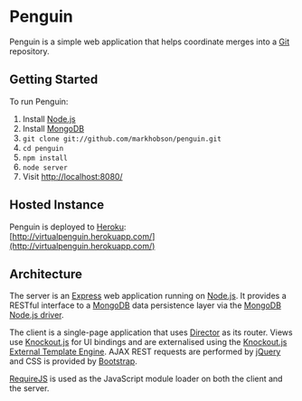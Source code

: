 Penguin
=======

Penguin is a simple web application that helps coordinate merges into a [Git](http://git-scm.com/) repository.

Getting Started
---------------

To run Penguin:

1. Install [Node.js](http://nodejs.org/)
2. Install [MongoDB](http://docs.mongodb.org/manual/installation/)
3. `git clone git://github.com/markhobson/penguin.git`
4. `cd penguin`
5. `npm install`
6. `node server`
7. Visit [http://localhost:8080/](http://localhost:8080/)

Hosted Instance
---------------

Penguin is deployed to [Heroku](http://www.heroku.com/):  
[http://virtualpenguin.herokuapp.com/](http://virtualpenguin.herokuapp.com/)

Architecture
------------

The server is an [Express](http://expressjs.com/) web application running on [Node.js](http://nodejs.org/).  It provides
a RESTful interface to a [MongoDB](http://www.mongodb.org/) data persistence layer via the
[MongoDB Node.js driver](http://mongodb.github.com/node-mongodb-native/).

The client is a single-page application that uses [Director](https://github.com/flatiron/director) as its router.  Views
use [Knockout.js](http://knockoutjs.com/) for UI bindings and are externalised using the
[Knockout.js External Template Engine](https://github.com/ifandelse/Knockout.js-External-Template-Engine).  AJAX REST
requests are performed by [jQuery](http://jquery.com/) and CSS is provided by
[Bootstrap](http://twitter.github.com/bootstrap/).

[RequireJS](http://requirejs.org/) is used as the JavaScript module loader on both the client and the server.